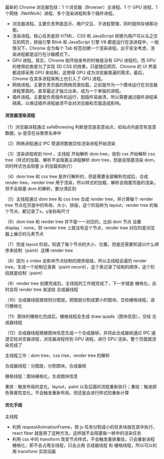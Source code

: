 最新的 Chrome 浏览器包括：1 个浏览器（Browser）主进程、1 个 GPU 进程、1 个网络（NetWork）进程、多个渲染进程和多个插件进程。

- 浏览器进程。主要负责界面显示、用户交互、子进程管理，同时提供存储等功能。
- 渲染进程。核心任务是将 HTML、CSS 和 JavaScript 转换为用户可以与之交互的网页，排版引擎 Blink 和 JavaScript 引擎 V8 都是运行在该进程中，一般情况下，Chrome 会为每个 Tab 标签创建一个渲染进程。出于安全考虑，渲染进程都是运行在沙箱模式下。
- GPU 进程。其实，Chrome 刚开始发布的时候是没有 GPU 进程的。而 GPU 的使用初衷是为了实现 3D CSS 的效果，只是随后网页、Chrome 的 UI 界面都选择采用 GPU 来绘制，这使得 GPU 成为浏览器普遍的需求。最后，Chrome 在其多进程架构上也引入了 GPU 进程。
- 网络进程。主要负责页面的网络资源加载，之前是作为一个模块运行在浏览器进程里面的，直至最近才独立出来，成为一个单独的进程。
- 插件进程。主要是负责插件的运行，因插件易崩溃，所以需要通过插件进程来隔离，以保证插件进程崩溃不会对浏览器和页面造成影响。


#### 浏览器渲染流程

（1）浏览器进程通过 safeBrowsing 判断是否是恶意站点，如站点内是否有恶意数据，ip 是否在谷歌黑名单中

（2）网络进程通过 IPC 管道将数据交给渲染进程开始渲染

（3）渲染进程收到 html ，主线程 开始解析 dom tree，收到 css 开始解析 css tree（样式的加载、解析不会阻塞主进程解析 dom tree，但是会阻塞渲染 dom，同时样式也会阻塞 js 的加载和执行）

（4）dom tree 和 css tree 是并行解析的，但是需要全部解析完成后，合成 render tree，render tree 用于渲染，所以样式的加载、解析会阻塞页面的渲染，但不会阻塞 dom 的解析，要分清区别

（5）主线程通过 dom tree 和 css tree 合成 render tree，并计算每个 render tree 节点在页面中的布局、大小、排版，这个阶段称为 layout，render tree 的每个节点，都记录了x，y坐标和尺寸

（6）dom tree 和 render tree 并不是一一对应的，比如 dom 节点 设置 display：none，则 render tree 上就没有这个节点，render tree 对应的是浏览器上展示的元素节点

（7）完成 layout 阶段，知道了每个节点的大小、位置，但是还需要知道以什么顺序来绘制（paint）这棵 render tree

（8）因为 z-index 会影响节点绘制的顺序层级，所以主线程会遍历 render tree，生成一个绘制记录表（paint record），这个表记录了绘制的顺序，这个阶段就是绘制（paint）

（9）render tree 创建完成后，主线程的工作就完成了，下一步就是 栅格化，此时会将 render tree 发送给 合成器线程

（10）合成器线程按规则分图层，把图层分割成更小的图块，交给栅格线程，进行栅格化

（11）图块的栅格化完成后，栅格线程会生成 draw quads（图块信息），交给 合成器线程

（12）合成器线程根据图块信息生成一个合成器帧，并将此合成器帧通过 IPC 通道交给浏览器进程，浏览器进程传到 GPU 进程，进行 GPU 渲染，整个页面就渲染完成了


主线程工作：dom tree，css tree，render tree 的解析

合成器线程：分图层，分割图块，合成器帧

栅格线程：图块栅格化，生成图块信息

重排：触发布局的变化，layout，paint 以及后面的流程重新执行；重绘：触发颜色等属性变化，不会触发重新布局，但还是会进行样式的重新计算

#### 优化手段

主线程

 - 利用 requestAnimationFrame，把 js 任务分割成小的任务块放在其中执行，react fiber 就是用了这种方法，这样就不会阻塞每一帧中的渲染任务
 - 利用 css 中的 transform 改变节点样式，不会触发重排重绘，只会重新进程栅格化，即不会占用主线程，只会占用 合成器线程 和 栅格线程，所以可以利用 transform 实现动画





